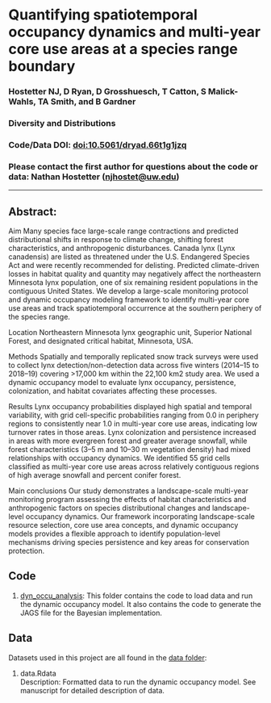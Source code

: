 # Quantifying spatiotemporal occupancy dynamics and multi-year core use areas at a species range boundary

### Hostetter NJ, D Ryan, D Grosshuesch, T Catton, S Malick-Wahls, TA Smith, and B Gardner

### Diversity and Distributions

### Code/Data DOI: [doi:10.5061/dryad.66t1g1jzq](https://doi:10.5061/dryad.66t1g1jzq)

### Please contact the first author for questions about the code or data: Nathan Hostetter (njhostet@uw.edu)
__________________________________________________________________________________________________________________________________________

## Abstract:
Aim
Many species face large-scale range contractions and predicted distributional shifts in response to climate change, shifting forest characteristics, and anthropogenic disturbances. Canada lynx (Lynx canadensis) are listed as threatened under the U.S. Endangered Species Act and were recently recommended for delisting. Predicted climate-driven losses in habitat quality and quantity may negatively affect the northeastern Minnesota lynx population, one of six remaining resident populations in the contiguous United States. We develop a large-scale monitoring protocol and dynamic occupancy modeling framework to identify multi-year core use areas and track spatiotemporal occurrence at the southern periphery of the species range.

Location
Northeastern Minnesota lynx geographic unit, Superior National Forest, and designated critical habitat, Minnesota, USA.

Methods
Spatially and temporally replicated snow track surveys were used to collect lynx detection/non-detection data across five winters (2014–15 to 2018–19) covering >17,000 km within the 22,100 km2 study area. We used a dynamic occupancy model to evaluate lynx occupancy, persistence, colonization, and habitat covariates affecting these processes.

Results
Lynx occupancy probabilities displayed high spatial and temporal variability, with grid cell-specific probabilities ranging from 0.0 in periphery regions to consistently near 1.0 in multi-year core use areas, indicating low turnover rates in those areas. Lynx colonization and persistence increased in areas with more evergreen forest and greater average snowfall, while forest characteristics (3–5 m and 10–30 m vegetation density) had mixed relationships with occupancy dynamics. We identified 55 grid cells classified as multi-year core use areas across relatively contiguous regions of high average snowfall and percent conifer forest.

Main conclusions
Our study demonstrates a landscape-scale multi-year monitoring program assessing the effects of habitat characteristics and anthropogenic factors on species distributional changes and landscape-level occupancy dynamics. Our framework incorporating landscape-scale resource selection, core use area concepts, and dynamic occupancy models provides a flexible approach to identify population-level mechanisms driving species persistence and key areas for conservation protection.


## Code 
1) [dyn_occu_analysis](./dyn_occu_analysis/): This folder contains the code to load data and run the dynamic occupancy model. It also contains the code to generate the JAGS file for the Bayesian implementation.


## Data
Datasets used in this project are all found in the [data folder](./data):

1) data.Rdata        
Description: Formatted data to run the dynamic occupancy model. See manuscript for detailed description of data.


